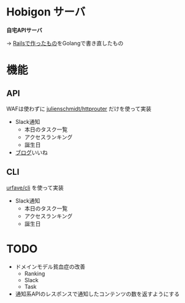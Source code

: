 
# Hobigon サーバ

**自宅APIサーバ**

-> [Railsで作ったもの](https://github.com/yyh-gl/hobigon-rails-api-server)をGolangで書き直したもの


# 機能

## API

WAFは使わずに [julienschmidt/httprouter](https://github.com/julienschmidt/httprouter) だけを使って実装

- Slack通知
  - 本日のタスク一覧
  - アクセスランキング
  - 誕生日
- [ブログ](https://yyh-gl.github.io/tech-blog/)いいね

## CLI

[urfave/cli](https://github.com/urfave/cli) を使って実装

- Slack通知
  - 本日のタスク一覧
  - アクセスランキング
  - 誕生日


# TODO
- ドメインモデル貧血症の改善
  - Ranking
  - Slack
  - Task
- 通知系APIのレスポンスで通知したコンテンツの数を返すようにする
